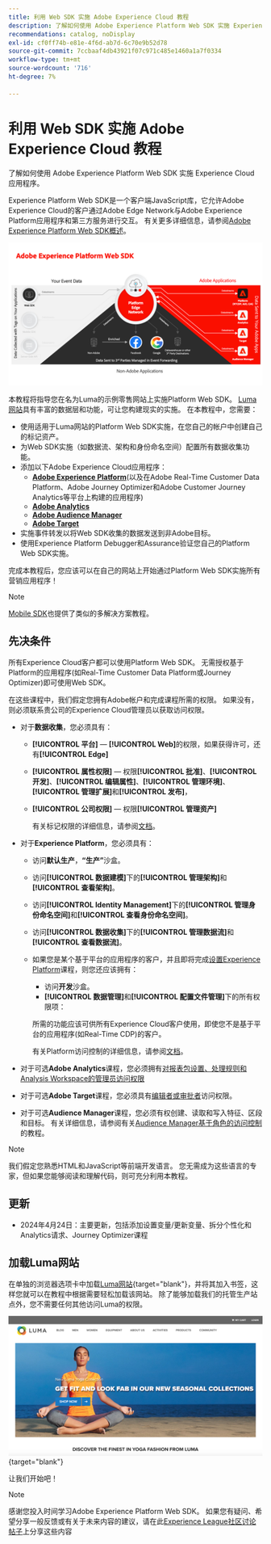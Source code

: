 ```yaml
---
title: 利用 Web SDK 实施 Adobe Experience Cloud 教程
description: 了解如何使用 Adobe Experience Platform Web SDK 实施 Experience Cloud 应用程序。
recommendations: catalog, noDisplay
exl-id: cf0ff74b-e81e-4f6d-ab7d-6c70e9b52d78
source-git-commit: 7ccbaaf4db43921f07c971c485e1460a1a7f0334
workflow-type: tm+mt
source-wordcount: '716'
ht-degree: 7%

---
```


# 利用 Web SDK 实施 Adobe Experience Cloud 教程

了解如何使用 Adobe Experience Platform Web SDK 实施 Experience Cloud 应用程序。

Experience Platform Web SDK是一个客户端JavaScript库，它允许Adobe Experience Cloud的客户通过Adobe Edge Network与Adobe Experience Platform应用程序和第三方服务进行交互。 有关更多详细信息，请参阅[Adobe Experience Platform Web SDK概述](https://experienceleague.adobe.com/en/docs/experience-platform/edge/home)。

![Experience Platform Web SDK架构](assets/dc-websdk.png)

本教程将指导您在名为Luma的示例零售网站上实施Platform Web SDK。 [Luma网站](https://luma.enablementadobe.com/content/luma/us/en.html)具有丰富的数据层和功能，可让您构建现实的实施。 在本教程中，您需要：

* 使用适用于Luma网站的Platform Web SDK实施，在您自己的帐户中创建自己的标记资产。
* 为Web SDK实施（如数据流、架构和身份命名空间）配置所有数据收集功能。
* 添加以下Adobe Experience Cloud应用程序：
   * **[Adobe Experience Platform](setup-experience-platform.md)**(以及在Adobe Real-Time Customer Data Platform、Adobe Journey Optimizer和Adobe Customer Journey Analytics等平台上构建的应用程序)
   * **[Adobe Analytics](setup-analytics.md)**
   * **[Adobe Audience Manager](setup-audience-manager.md)**
   * **[Adobe Target](setup-target.md)**
* 实施事件转发以将Web SDK收集的数据发送到非Adobe目标。
* 使用Experience Platform Debugger和Assurance验证您自己的Platform Web SDK实施。

完成本教程后，您应该可以在自己的网站上开始通过Platform Web SDK实施所有营销应用程序！


>[!NOTE]
>
>[Mobile SDK](../tutorial-mobile-sdk/overview.md)也提供了类似的多解决方案教程。

## 先决条件

所有Experience Cloud客户都可以使用Platform Web SDK。 无需授权基于Platform的应用程序(如Real-Time Customer Data Platform或Journey Optimizer)即可使用Web SDK。

在这些课程中，我们假定您拥有Adobe帐户和完成课程所需的权限。 如果没有，则必须联系贵公司的Experience Cloud管理员以获取访问权限。

* 对于&#x200B;**数据收集**，您必须具有：
   * **[!UICONTROL 平台]** — **[!UICONTROL Web]**&#x200B;的权限，如果获得许可，还有&#x200B;**[!UICONTROL Edge]**
   * **[!UICONTROL 属性权限]** — 权限&#x200B;**[!UICONTROL 批准]**、**[!UICONTROL 开发]**、**[!UICONTROL 编辑属性]**、**[!UICONTROL 管理环境]**、**[!UICONTROL 管理扩展]**&#x200B;和&#x200B;**[!UICONTROL 发布]**，
   * **[!UICONTROL 公司权限]** — 权限&#x200B;**[!UICONTROL 管理资产]**

     有关标记权限的详细信息，请参阅[文档](https://experienceleague.adobe.com/zh-hans/docs/experience-platform/tags/admin/user-permissions)。

* 对于&#x200B;**Experience Platform**，您必须具有：

   * 访问&#x200B;**默认生产**，**“生产”**&#x200B;沙盒。
   * 访问&#x200B;**[!UICONTROL 数据建模]**&#x200B;下的&#x200B;**[!UICONTROL 管理架构]**&#x200B;和&#x200B;**[!UICONTROL 查看架构]**。
   * 访问&#x200B;**[!UICONTROL Identity Management]**&#x200B;下的&#x200B;**[!UICONTROL 管理身份命名空间]**&#x200B;和&#x200B;**[!UICONTROL 查看身份命名空间]**。
   * 访问&#x200B;**[!UICONTROL 数据收集]**&#x200B;下的&#x200B;**[!UICONTROL 管理数据流]**&#x200B;和&#x200B;**[!UICONTROL 查看数据流]**。
   * 如果您是某个基于平台的应用程序的客户，并且即将完成[设置Experience Platform](setup-experience-platform.md)课程，则您还应该拥有：
      * 访问&#x200B;**开发**&#x200B;沙盒。
      * **[!UICONTROL 数据管理]**&#x200B;和&#x200B;**[!UICONTROL 配置文件管理]**&#x200B;下的所有权限项：

     所需的功能应该可供所有Experience Cloud客户使用，即使您不是基于平台的应用程序(如Real-Time CDP)的客户。

     有关Platform访问控制的详细信息，请参阅[文档](https://experienceleague.adobe.com/zh-hans/docs/experience-platform/access-control/home)。

* 对于可选&#x200B;**Adobe Analytics**&#x200B;课程，您必须拥有[对报表包设置、处理规则和Analysis Workspace的管理员访问权限](https://experienceleague.adobe.com/zh-hans/docs/analytics/admin/admin-console/home)

* 对于可选&#x200B;**Adobe Target**&#x200B;课程，您必须具有[编辑者或审批者](https://experienceleague.adobe.com/zh-hans/docs/target/using/administer/manage-users/enterprise/properties-overview#section_8C425E43E5DD4111BBFC734A2B7ABC80)访问权限。

* 对于可选&#x200B;**Audience Manager**&#x200B;课程，您必须有权创建、读取和写入特征、区段和目标。 有关详细信息，请参阅有关[Audience Manager基于角色的访问控制](https://experienceleague.adobe.com/zh-hans/docs/audience-manager-learn/tutorials/setup-and-admin/user-management/setting-permissions-with-role-based-access-control)的教程。


>[!NOTE]
>
>我们假定您熟悉HTML和JavaScript等前端开发语言。 您无需成为这些语言的专家，但如果您能够阅读和理解代码，则可充分利用本教程。

## 更新

* 2024年4月24日：主要更新，包括添加设置变量/更新变量、拆分个性化和Analytics请求、Journey Optimizer课程

## 加载Luma网站

在单独的浏览器选项卡中加载[Luma网站](https://luma.enablementadobe.com/content/luma/us/en.html){target="blank"}，并将其加入书签，这样您就可以在教程中根据需要轻松加载该网站。 除了能够加载我们的托管生产站点外，您不需要任何其他访问Luma的权限。

[![Luma网站](assets/old-overview-luma.png)](https://luma.enablementadobe.com/content/luma/us/en.html){target="blank"}

让我们开始吧！

>[!NOTE]
>
>感谢您投入时间学习Adobe Experience Platform Web SDK。 如果您有疑问、希望分享一般反馈或有关于未来内容的建议，请在此[Experience League社区讨论帖子](https://experienceleaguecommunities.adobe.com/t5/adobe-experience-platform-data/tutorial-discussion-implement-adobe-experience-cloud-with-web/td-p/444996)上分享这些内容

